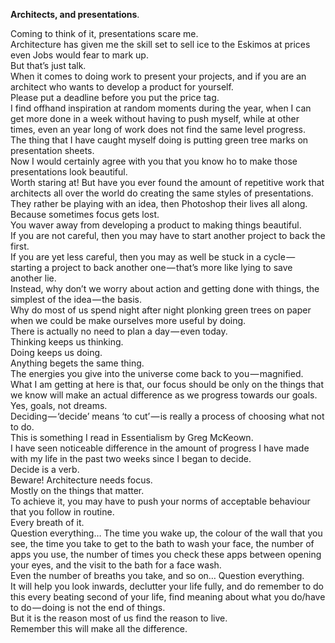 **Architects, and presentations**.  

Coming to think of it, presentations scare me.   
Architecture has given me the skill set to sell ice to the Eskimos at prices even Jobs would fear to mark up.   
But that’s just talk.   
When it comes to doing work to present your projects, and if you are an architect who wants to develop a product for yourself.   
Please put a deadline before you put the price tag.  
I find offhand inspiration at random moments during the year, when I can get more done in a week without having to push myself, while at other times, even an year long of work does not find the same level progress.   
The thing that I have caught myself doing is putting green tree marks on presentation sheets.   
Now I would certainly agree with you that you know ho to make those presentations look beautiful.   
Worth staring at! But have you ever found the amount of repetitive work that architects all over the world do creating the same styles of presentations.   
They rather be playing with an idea, then Photoshop their lives all along.  
Because sometimes focus gets lost.   
You waver away from developing a product to making things beautiful.   
If you are not careful, then you may have to start another project to back the first.   
If you are yet less careful, then you may as well be stuck in a cycle — starting a project to back another one — that’s more like lying to save another lie.   
Instead, why don’t we worry about action and getting done with things, the simplest of the idea — the basis.  
Why do most of us spend night after night plonking green trees on paper when we could be make ourselves more useful by doing.   
There is actually no need to plan a day — even today.   
Thinking keeps us thinking.   
Doing keeps us doing.   
Anything begets the same thing.  
The energies you give into the universe come back to you — magnified.   
What I am getting at here is that, our focus should be only on the things that we know will make an actual difference as we progress towards our goals.   
Yes, goals, not dreams.   
Deciding — ‘decide’ means ‘to cut’ — is really a process of choosing what not to do.   
This is something I read in Essentialism by Greg McKeown.  
I have seen noticeable difference in the amount of progress I have made with my life in the past two weeks since I began to decide.   
Decide is a verb.   
Beware! Architecture needs focus.   
Mostly on the things that matter.   
To achieve it, you may have to push your norms of acceptable behaviour that you follow in routine.  
Every breath of it.   
Question everything… The time you wake up, the colour of the wall that you see, the time you take to get to the bath to wash your face, the number of apps you use, the number of times you check these apps between opening your eyes, and the visit to the bath for a face wash.   
Even the number of breaths you take, and so on… Question everything.   
It will help you look inwards, declutter your life fully, and do remember to do this every beating second of your life, find meaning about what you do/have to do — doing is not the end of things.   
But it is the reason most of us find the reason to live.  
Remember this will make all the difference.  